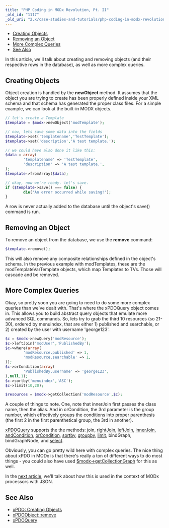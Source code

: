 ```yaml
---
title: "PHP Coding in MODx Revolution, Pt. II"
_old_id: "1117"
_old_uri: "2.x/case-studies-and-tutorials/php-coding-in-modx-revolution,-pt.-i/php-coding-in-modx-revolution,-pt.-ii"
---
```


- [Creating Objects](#PHPCodinginMODxRevolution%2CPt.II-CreatingObjects)
- [Removing an Object](#PHPCodinginMODxRevolution%2CPt.II-RemovinganObject)
- [More Complex Queries](#PHPCodinginMODxRevolution%2CPt.II-MoreComplexQueries)
- [See Also](#PHPCodinginMODxRevolution%2CPt.II-SeeAlso)



In this article, we'll talk about creating and removing objects (and their respective rows in the database), as well as more complex queries.

## Creating Objects

Object creation is handled by the **newObject** method. It assumes that the object you are trying to create has been properly defined inside your XML schema and that schema has generated the proper class files. For a simple example, we can look at the built-in MODX objects.

``` php 
// let's create a Template
$template = $modx->newObject('modTemplate');

// now, lets save some data into the fields
$template->set('templatename','TestTemplate');
$template->set('description','A test template.');

// we could have also done it like this:
$data = array(
        'templatename' => 'TestTemplate',
        'description' => 'A test template.',
);
$template->fromArray($data);

// okay, now we're ready. let's save.
if ($template->save() === false) {
        die('An error occurred while saving!');
}
```

A row is never actually added to the database until the object's save() command is run.

## Removing an Object

To remove an object from the database, we use the **remove** command:

``` php 
$template->remove();
```

This will also remove any composite relationships defined in the object's schema. In the previous example with modTemplates, these are the modTemplateVarTemplate objects, which map Templates to TVs. Those will cascade and be removed.

## More Complex Queries

Okay, so pretty soon you are going to need to do some more complex queries than we've dealt with. That's where the xPDOQuery object comes in. This allows you to build abstract query objects that emulate more advanced SQL commands. So, lets try to grab the third 10 resources (so 21-30), ordered by menuindex, that are either 1) published and searchable, or 2) created by the user with username 'george123'.

``` php 
$c = $modx->newQuery('modResource');
$c->leftJoin('modUser','PublishedBy');
$c->where(array(
        'modResource.published' => 1,
        'modResource.searchable' => 1,
));
$c->orCondition(array(
        'PublishedBy.username' => 'george123',
),null,1);
$c->sortby('menuindex','ASC');
$c->limit(10,20);

$resources = $modx->getCollection('modResource',$c);
```

A couple of things to note. One, note that innerJoin first passes the class name, then the alias. And in orCondition, the 3rd parameter is the group number, which effectively groups the conditions into proper parenthesis (the first 2 in the first parenthetical group, the 3rd in another).

[xPDOQuery](xpdo/class-reference/xpdoquery "xPDOQuery") supports the the methods: join, [rightJoin](xpdo/class-reference/xpdoquery/xpdoquery.rightjoin "xPDOQuery.rightJoin"), [leftJoin](xpdo/class-reference/xpdoquery/xpdoquery.leftjoin "xPDOQuery.leftJoin"), [innerJoin](xpdo/class-reference/xpdoquery/xpdoquery.innerjoin "xPDOQuery.innerJoin"), [andCondition](xpdo/class-reference/xpdoquery/xpdoquery.andcondition "xPDOQuery.andCondition"), [orCondition](xpdo/class-reference/xpdoquery/xpdoquery.orcondition "xPDOQuery.orCondition"), [sortby](xpdo/class-reference/xpdoquery/xpdoquery.sortby "xPDOQuery.sortby"), [groupby](xpdo/class-reference/xpdoquery/xpdoquery.groupby "xPDOQuery.groupby"), [limit](xpdo/class-reference/xpdoquery/xpdoquery.limit "xPDOQuery.limit"), bindGraph, bindGraphNode, and [select](xpdo/class-reference/xpdoquery/xpdoquery.select "xPDOQuery.select").

Obviously, you can go pretty wild here with complex queries. The nice thing about xPDO in MODx is that there's really a ton of different ways to do most things - you could also have used [$modx->getCollectionGraph](xpdo/getting-started/using-your-xpdo-model/retrieving-objects/getcollectiongraph "getCollectionGraph") for this as well.

In the [next article](case-studies-and-tutorials/php-coding-in-modx-revolution,-pt.-i/php-coding-in-modx-revolution,-pt.-iii "PHP Coding in MODx Revolution, Pt. III"), we'll talk about how this is used in the context of MODx processors with JSON.

## See Also

- [xPDO: Creating Objects](xpdo/getting-started/using-your-xpdo-model/creating-objects "Creating Objects")
- [xPDOObject::remove](xpdo/class-reference/xpdoobject/persistence-methods/remove "remove")
- [xPDOQuery](xpdo/class-reference/xpdoquery "xPDOQuery")